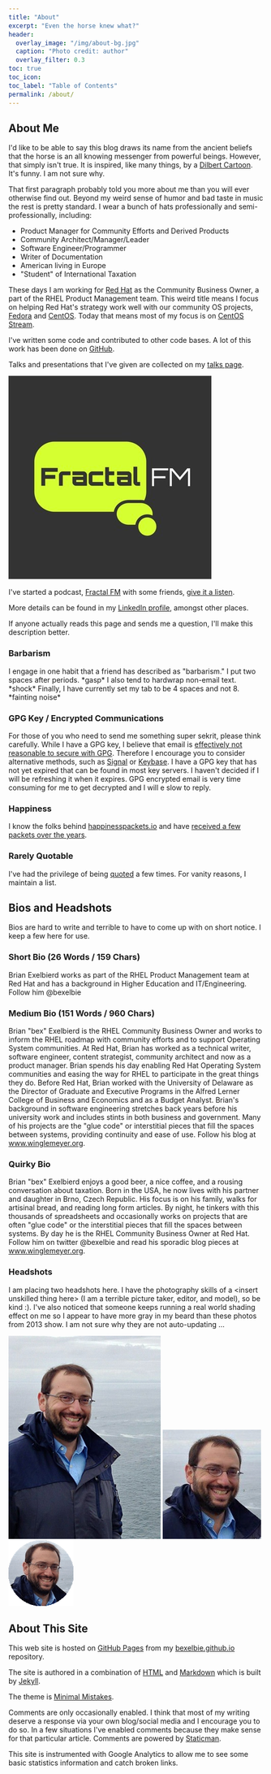 ```yaml
---
title: "About"
excerpt: "Even the horse knew what?"
header:
  overlay_image: "/img/about-bg.jpg"
  caption: "Photo credit: author"
  overlay_filter: 0.3
toc: true
toc_icon: 
toc_label: "Table of Contents"
permalink: /about/
---
```


## About Me

I'd like to be able to say this blog draws its name from the ancient beliefs that the horse is an all knowing messenger from powerful beings.
However, that simply isn't true.
It is inspired, like many things, by a [Dilbert Cartoon](https://dilbert.com/strip/2015-06-10/).
It's funny.
I am not sure why.

That first paragraph probably told you more about me than you will ever otherwise find out.
Beyond my weird sense of humor and bad taste in music the rest is pretty standard.
I wear a bunch of hats professionally and semi-professionally, including:

* Product Manager for Community Efforts and Derived Products
* Community Architect/Manager/Leader
* Software Engineer/Programmer
* Writer of Documentation
* American living in Europe
* "Student" of International Taxation

These days I am working for [Red Hat](https://community.redhat.com) as the Community Business Owner, a part of the RHEL Product Management team.
This weird title means I focus on helping Red Hat's strategy work well with our community OS projects, [Fedora](https://www.fedoraproject.org) and [CentOS](https://www.centos.org).
Today that means most of my focus is on [CentOS Stream](https://wiki.centos.org/Manuals/ReleaseNotes/CentOSStream).

I've written some code and contributed to other code bases.
A lot of this work has been done on [GitHub](https://github.com/bexelbie).

Talks and presentations that I've given are collected on my [talks page](/talks/).

![Fractal FM Logo](/img/fractal-fm_circle.jpg)

I've started a podcast, [Fractal FM](https://fractal.fm/)  with some friends, [give it a listen](https://fractal.fm/).

More details can be found in my [LinkedIn profile](https://www.linkedin.com/in/bcexelbi), amongst other places.

If anyone actually reads this page and sends me a question, I'll make this description better.

### Barbarism

I engage in one habit that a friend has described as "barbarism."
I put two spaces after periods.  \*gasp\*
I also tend to hardwrap non-email text.  \*shock\*
Finally, I have currently set my tab to be 4 spaces and not 8.  \*fainting noise\*

### GPG Key / Encrypted Communications

For those of you who need to send me something super sekrit, please think carefully.
While I have a GPG key, I believe that email is [effectively not reasonable to secure with GPG](https://latacora.micro.blog/2019/07/16/the-pgp-problem.html).
Therefore I encourage you to consider alternative methods, such as [Signal](https://signal.org/) or [Keybase](https://keybase.io/bexelbie/).
I have a GPG key that has not yet expired that can be found in most key servers.
I haven't decided if I will be refreshing it when it expires.
GPG encrypted email is very time consuming for me to get decrypted and I will e slow to reply.

### Happiness

I know the folks behind [happinesspackets.io](https://happinesspackets.io) and have [received a few packets over the years](/happiness-packets).

### Rarely Quotable

I've had the privilege of being [quoted](/quoted) a few times.
For vanity reasons, I maintain a list.

## Bios and Headshots

Bios are hard to write and terrible to have to come up with on short notice.
I keep a few here for use.

### Short Bio (26 Words / 159 Chars)

Brian Exelbierd works as part of the RHEL Product Management team at Red Hat and has a background in Higher Education and IT/Engineering.
Follow him @bexelbie

### Medium Bio (151 Words / 960 Chars)

Brian "bex" Exelbierd is the RHEL Community Business Owner and works to inform the RHEL roadmap with community efforts and to support Operating System communities.
At Red Hat, Brian has worked as a technical writer, software engineer, content strategist, community architect and now as a product manager.
Brian spends his day enabling Red Hat Operating System communities and easing the way for RHEL to participate in the great things they do.
Before Red Hat, Brian worked with the University of Delaware as the Director of Graduate and Executive Programs in the Alfred Lerner College of Business and Economics and as a Budget Analyst.
Brian's background in software engineering stretches back years before his university work and includes stints in both business and government.
Many of his projects are the "glue code" or interstitial pieces that fill the spaces between systems, providing continuity and ease of use.
Follow his blog at www.winglemeyer.org.

### Quirky Bio

Brian "bex" Exelbierd enjoys a good beer, a nice coffee, and a rousing conversation about taxation.
Born in the USA, he now lives with his partner and daughter in Brno, Czech Republic.
His focus is on his family, walks for artisinal bread, and reading long form articles.
By night, he tinkers with this thousands of spreadsheets and occasionally works on projects that are often "glue code" or the interstitial pieces that fill the spaces between systems.
By day he is the RHEL Community Business Owner at Red Hat.
Follow him on twitter @bexelbie and read his sporadic blog pieces at www.winglemeyer.org.

### Headshots

I am placing two headshots here.
I have the photography skills of a &lt;insert unskilled thing here&gt; (I am a terrible picture taker, editor, and model), so be kind :).
I've also noticed that someone keeps running a real world shading effect on me so I appear to have more gray in my beard than these photos from 2013 show.
I am not sure why they are not auto-updating ...

![bexelbie](/img/headshots/bex-ocean-thumb.jpg) ![bexelbie](/img/headshots/headshot.jpg) ![bexelbie in a circle](/img/headshots/bexelbie-headshot.png)

## About This Site

This web site is hosted on [GitHub Pages](https://pages.github.com/) from my [bexelbie.github.io](https://github.com/bexelbie/bexelbie.github.io) repository.

The site is authored in a combination of [HTML](https://en.wikipedia.org/wiki/HTML) and [Markdown](https://daringfireball.net/projects/markdown/) which is built by [Jekyll](https://jekyllrb.com/).

The theme is [Minimal Mistakes](https://mmistakes.github.io/minimal-mistakes/).

Comments are only occasionally enabled.
I think that most of my writing deserve a response via your own blog/social media and I encourage you to do so.
In a few situations I've enabled comments because they make sense for that particular article.
Comments are powered by [Staticman](https://staticman.net/).

This site is instrumented with Google Analytics to allow me to see some basic statistics information and catch broken links.
